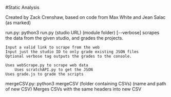 #Static Analysis 

Created by Zack Crenshaw, based on code from Max White and Jean Salac (as marked)

run.py: python3 run.py (studio URL) (module folder) [--verbose]
    scrapes the data from the given studio, and grades the projects. 
    
    Input a valid link to scrape from the web
    Input just the studio ID to only grade existing JSON files
    Optional verbose tag outputs the grades to the console.
    
    Uses webScrape.py to scrape web data
        Uses scratchAPI.py to get the JSON
    Uses grade.js to grade the scripts
    
mergeCSV.py: python3 mergeCSV (folder containing CSVs) (name and path of new CSV)
    Merges CSVs with the same headers into new CSV
    

    



    